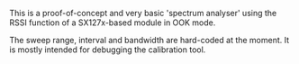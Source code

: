 This is a proof-of-concept and very basic 'spectrum analyser' using the 
RSSI function of a SX127x-based module in OOK mode.

The sweep range, interval and bandwidth are hard-coded at the moment. It 
is mostly intended for debugging the calibration tool.
